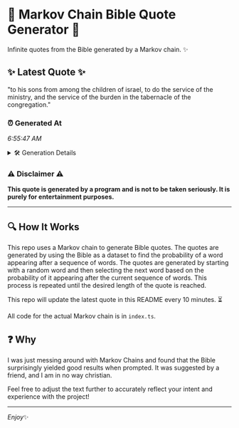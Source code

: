 # 📖 Markov Chain Bible Quote Generator 📖

Infinite quotes from the Bible generated by a Markov chain. ✨

## ✨ Latest Quote ✨
"to his sons from among the children of israel, to do the service of the ministry, and the service of the burden in the tabernacle of the congregation."

### ⏰ Generated At
*6:55:47 AM*

<details>
    <summary>🛠️ Generation Details</summary>
    <p>
        <strong>🌱 Seed:</strong> to<br>
        <strong>🔄 Iterations:</strong> 27<br>
        <strong>📜 Context History:</strong><br>[ to ]: his<br>[ to, his ]: sons<br>[ to, his, sons ]: from<br>[ to, his, sons, from ]: among<br>[ to, his, sons, from, among ]: the<br>[ to, his, sons, from, among, the ]: children<br>[ his, sons, from, among, the, children ]: of<br>[ sons, from, among, the, children, of ]: israel,<br>[ from, among, the, children, of, israel, ]: to<br>[ among, the, children, of, israel,, to ]: do<br>[ the, children, of, israel,, to, do ]: the<br>[ children, of, israel,, to, do, the ]: service<br>[ of, israel,, to, do, the, service ]: of<br>[ israel,, to, do, the, service, of ]: the<br>[ to, do, the, service, of, the ]: ministry,<br>[ do, the, service, of, the, ministry, ]: and<br>[ the, service, of, the, ministry,, and ]: the<br>[ service, of, the, ministry,, and, the ]: service<br>[ of, the, ministry,, and, the, service ]: of<br>[ the, ministry,, and, the, service, of ]: the<br>[ ministry,, and, the, service, of, the ]: burden<br>[ and, the, service, of, the, burden ]: in<br>[ the, service, of, the, burden, in ]: the<br>[ service, of, the, burden, in, the ]: tabernacle<br>[ of, the, burden, in, the, tabernacle ]: of<br>[ the, burden, in, the, tabernacle, of ]: the<br>[ burden, in, the, tabernacle, of, the ]: congregation.<br>
    </p>
</details>

### ⚠️ Disclaimer ⚠️
**This quote is generated by a program and is not to be taken seriously. It is purely for entertainment purposes.**

---

## 🔍 How It Works

This repo uses a Markov chain to generate Bible quotes. The quotes are generated by using the Bible as a dataset to find the probability of a word appearing after a sequence of words. The quotes are generated by starting with a random word and then selecting the next word based on the probability of it appearing after the current sequence of words. This process is repeated until the desired length of the quote is reached.

This repo will update the latest quote in this README every 10 minutes. ⏳

All code for the actual Markov chain is in `index.ts`.

## ❓ Why

I was just messing around with Markov Chains and found that the Bible surprisingly yielded good results when prompted. 
It was suggested by a friend, and I am in no way christian.

Feel free to adjust the text further to accurately reflect your intent and experience with the project!

---

*Enjoy*✨
